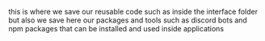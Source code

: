 this is where we save our reusable code such as inside the interface folder but also we save here our packages and tools such as discord bots and npm packages that can be installed and used inside applications 